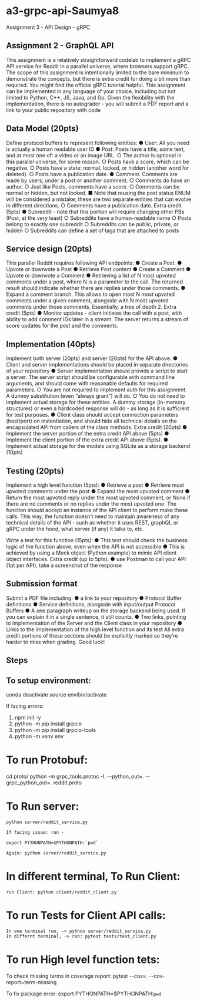 # a3-grpc-api-Saumya8
Assignment 3 - API Design - gRPC

## Assignment 2 - GraphQL API

This assignment is a relatively straightforward codelab to implement a gRPC API service for Reddit in a parallel universe, where browsers support gRPC. The scope of this assignment is intentionally limited to the bare minimum to demonstrate the concepts, but there is extra credit for doing a bit more than required. You might find the official gRPC tutorial helpful.
This assignment can be implemented in any language of your choice, including but not limited to Python, C++, JS, Java, and Go. Given the flexibility with the implementation, there is no autograder - you will submit a PDF report and a link to your public repository with code


## Data Model (20pts)
Define protocol buffers to represent following entities:
● User: All you need is actually a human readable user ID
● Post: Posts have a title, some text, and at most one of: a video or an image URL.
○ The author is optional in this parallel universe, for some reason.
○ Posts have a score, which can be negative.
○ Posts have a state: normal, locked, or hidden (another word for deleted).
○ Posts have a publication date.
● Comment. Comments are made by users, under a post or another comment.
○ Comments do have an author.
○ Just like Posts, comments have a score.
○ Comments can be normal or hidden, but not locked.
■ Note that reusing the post status ENUM will be considered a mistake; these are two separate entities that can evolve in different directions.
○ Comments have a publication date.
Extra credit (5pts)
● Subreddit - note that this portion will require changing other PBs (Post, at the very least)
○ Subreddits have a human-readable name
○ Posts belong to exactly one subreddit
○ Subreddits can be public, private, or hidden
○ Subreddits can define a set of tags that are attached to posts


## Service design (20pts)
This parallel Reddit requires following API endpoints:
● Create a Post.
● Upvote or downvote a Post
● Retrieve Post content
● Create a Comment
● Upvote or downvote a Comment
● Retrieving a list of N most upvoted comments under a post, where N is a parameter to the call. The
returned result should indicate whether there are replies under those comments.
● Expand a comment branch. This allows to open most N most upvoted comments under a given
comment, alongside with N most upvoted comments under those comments. Essentially, a tree of depth 2.
Extra credit (5pts)
● Monitor updates - client initiates the call with a post, with ability to add comment IDs later in a stream.
The server returns a stream of score updates for the post and the comments.


## Implementation (40pts)
Implement both server (20pts) and server (20pts) for the API above.
● Client and server implementations should be placed in separate directories of your repository
● Server implementation should provide a script to start a server. The server script should be configurable
with command line arguments, and should come with reasonable defaults for required parameters.
○ You are not required to implement auth for this assignment. A dummy substitution (even “always
grant”) will do.
○ You do not need to implement actual storage for these entities. A dummy storage (in-memory
structures) or even a hardcoded response will do - as long as it is sufficient for test purposes.
● Client class should accept connection parameters (host/port) on instantiation, and should hide all
technical details on the encapsulated API from callers of the class methods.
Extra credit (20pts)
● Implement the server portion of the extra credit API above (5pts)
● Implement the client portion of the extra credit API above (5pts).
● Implement actual storage for the models using SQLite as a storage backend (10pts)



## Testing (20pts)
Implement a high level function (5pts):
● Retrieve a post
● Retrieve most upvoted comments under the post
● Expand the most upvoted comment
● Return the most upvoted reply under the most upvoted comment, or None if there are no comments or
no replies under the most upvoted one.
The function should accept an instance of the API client to perform make these calls. This way, the function doesn’t need to maintain awareness of any technical details of the API - such as whether it uses REST, graphQL or gRPC under the hood, what server (if any) it talks to, etc.

Write a test for this function (15pts):
● This test should check the business logic of the function above, even when the API is not accessible ● This is achieved by using a Mock object (Python example) to mimic API client object interfaces.
Extra credit (up to 5pts):
● use Postman to call your API (1pt per API), take a screenshot of the response

## Submission format
Submit a PDF file including:
● a link to your repository
● Protocol Buffer definitions
● Service definitions, alongside with input/output Protocol Buffers
● A one paragraph writeup on the storage backend being used. If you can explain it in a single sentence,
it still counts.
● Two links, pointing to implementation of the Server and the Client class in your repository
● Links to the implementation of the high level function and its test
All extra credit portions of these sections should be explicitly marked so they’re harder to miss when grading. Good luck!




## Steps

## To setup environment:
conda deactivate
source env/bin/activate 

If facing errors:
1. npm init -y  
2. python -m pip install grpcio
3. python -m pip install grpcio-tools
4. python -m venv env   


# To run Protobuf:
cd proto/
python -m grpc_tools.protoc -I. --python_out=. --grpc_python_out=. reddit.proto

# To Run server: 
    python server/reddit_service.py
    
    If facing issue: run -

    export PYTHONPATH=$PYTHONPATH:`pwd`

    Again: python server/reddit_service.py
    
# In different terminal, To Run Client: 
    run Client: python client/reddit_client.py

# To run Tests for Client API calls:
    In one terminal run, -> python server/reddit_service.py
    In differnt terminal, -> run: pytest tests/test_client.py

# To run High level function tets:



To check missing terms in coverage report:
 pytest --cov=. --cov-report=term-missing 



To fix package error:
    export PYTHONPATH=$PYTHONPATH:`pwd`